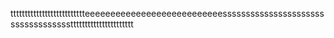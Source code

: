 tttttttttttttttttttttttttteeeeeeeeeeeeeeeeeeeeeeeeeeessssssssssssssssssssssssssssssssssstttttttttttttttttttttt
